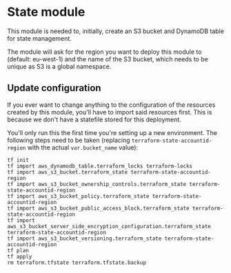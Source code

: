 # State module

This module is needed to, initially, create an S3 bucket and DynamoDB table for state management.

The module will ask for the region you want to deploy this module to (default: eu-west-1) and the name of the S3 bucket, which needs to be unique as S3 is a global namespace.

## Update configuration

If you ever want to change anything to the configuration of the resources created by this module, you'll have to import said resources first. This is because we don't have a statefile stored for this deployment.

You'll only run this the first time you're setting up a new environment. 
The following steps need to be taken (replacing `terraform-state-accountid-region` with the actual `var.bucket_name` value):

```
tf init
tf import aws_dynamodb_table.terraform_locks terraform-locks
tf import aws_s3_bucket.terraform_state terraform-state-accountid-region
tf import aws_s3_bucket_ownership_controls.terraform_state terraform-state-accountid-region
tf import aws_s3_bucket_policy.terraform_state terraform-state-accountid-region
tf import aws_s3_bucket_public_access_block.terraform_state terraform-state-accountid-region
tf import aws_s3_bucket_server_side_encryption_configuration.terraform_state terraform-state-accountid-region
tf import aws_s3_bucket_versioning.terraform_state terraform-state-accountid-region
tf plan
tf apply
rm terraform.tfstate terraform.tfstate.backup
```
